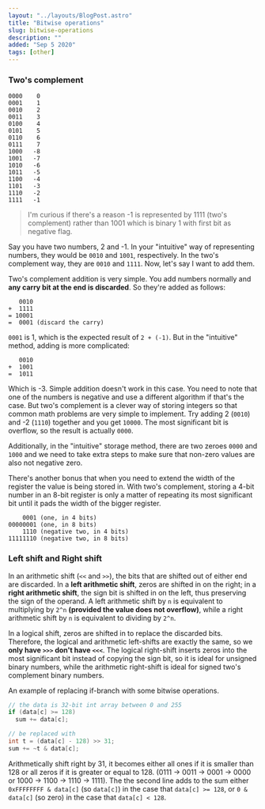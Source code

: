 ```yaml
---
layout: "../layouts/BlogPost.astro"
title: "Bitwise operations"
slug: bitwise-operations
description: ""
added: "Sep 5 2020"
tags: [other]
---
```


### Two's complement
```
0000    0
0001    1
0010    2
0011    3
0100    4
0101    5
0110    6
0111    7
1000   -8
1001   -7
1010   -6
1011   -5
1100   -4
1101   -3
1110   -2
1111   -1
```

> I'm curious if there's a reason -1 is represented by 1111 (two's complement) rather than 1001 which is binary 1 with first bit as negative flag.

Say you have two numbers, 2 and -1. In your "intuitive" way of representing numbers, they would be `0010` and `1001`, respectively. In the two's complement way, they are `0010` and `1111`. Now, let's say I want to add them.

Two's complement addition is very simple. You add numbers normally and **any carry bit at the end is discarded**. So they're added as follows:

```
   0010
+  1111
= 10001
=  0001 (discard the carry)
```

`0001` is 1, which is the expected result of `2 + (-1)`. But in the "intuitive" method, adding is more complicated:

```
   0010
+  1001
=  1011
```

Which is -3. Simple addition doesn't work in this case. You need to note that one of the numbers is negative and use a different algorithm if that's the case. But two's complement is a clever way of storing integers so that common math problems are very simple to implement. Try adding 2 (`0010`) and -2 (`1110`) together and you get `10000`. The most significant bit is overflow, so the result is actually `0000`.

Additionally, in the "intuitive" storage method, there are two zeroes `0000` and `1000` and we need to take extra steps to make sure that non-zero values are also not negative zero.

There's another bonus that when you need to extend the width of the register the value is being stored in. With two's complement, storing a 4-bit number in an 8-bit register is only a matter of repeating its most significant bit until it pads the width of the bigger register.

```
    0001 (one, in 4 bits)
00000001 (one, in 8 bits)
    1110 (negative two, in 4 bits)
11111110 (negative two, in 8 bits)
```

### Left shift and Right shift
In an arithmetic shift (`<<` and `>>`), the bits that are shifted out of either end are discarded. In a **left arithmetic shift**, zeros are shifted in on the right; in a **right arithmetic shift**, the sign bit is shifted in on the left, thus preserving the sign of the operand. A left arithmetic shift by `n` is equivalent to multiplying by `2^n` **(provided the value does not overflow)**, while a right arithmetic shift by `n` is equivalent to dividing by `2^n`.

In a logical shift, zeros are shifted in to replace the discarded bits. Therefore, the logical and arithmetic left-shifts are exactly the same, so we **only have `>>>` don't have `<<<`**. The logical right-shift inserts zeros into the most significant bit instead of copying the sign bit, so it is ideal for unsigned binary numbers, while the arithmetic right-shift is ideal for signed two's complement binary numbers.

An example of replacing if-branch with some bitwise operations.
```java
// the data is 32-bit int array between 0 and 255
if (data[c] >= 128)
  sum += data[c];

// be replaced with
int t = (data[c] - 128) >> 31;
sum += ~t & data[c];
```

Arithmetically shift right by 31, it becomes either all ones if it is smaller than 128 or all zeros if it is greater or equal to 128. (0111 -> 0011 -> 0001 -> 0000 or 1000 -> 1100 -> 1110 -> 1111). The the second line adds to the sum either `0xFFFFFFFF & data[c]` (so `data[c]`) in the case that `data[c] >= 128`, or `0 & data[c]` (so zero) in the case that `data[c] < 128`.
